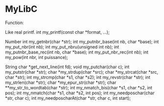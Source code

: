 # MyLibC

Function:

Like real printf.
int	    my_printf(const char *format, ...);

Number
int     my_getnbr(char *str);
int     my_putnbr_base(int nb, char *base);
int     my_put_nbr(int nb);
int     my_put_nbru(unsigned int nb);
int     my_putnbr_base_rec(int nb, char *base);
int     my_put_nbr_rec(int nb);
int     my_pow(int nbr, int puissance);

String
char    *get_next_line(int fd);
void    my_putchar(char c);
int     my_putstr(char *str);
char    *my_strdup(char *src);
char    *my_strcat(char *src, char *str);
int     my_strcmp(char *s1, char *s2);
int     my_revstr(char *str);
int     my_strlen(char *str);
char    *my_epur_str(char *str);
char    **my_str_to_wordtab(char *str);
int     my_nmatch_bis(char *s1, char *s2, int pos);
int     my_nmatch(char *s1, char *s2, int pos);
int     my_needposchar(char *str, char c);
int     my_needposcharAt(char *str, char c, int start);

